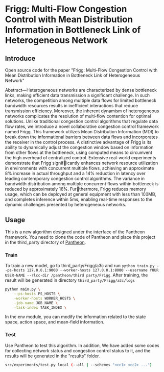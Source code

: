 # Frigg: Multi-Flow Congestion Control with Mean Distribution Information in Bottleneck Link of Heterogeneous Network

## Introduce
Open source code for the paper "Frigg: Multi-Flow Congestion Control with Mean
Distribution Information in Bottleneck Link of
Heterogeneous Network"

Abstract—Heterogeneous networks are characterized by dense
bottleneck links, making efficient data transmission a significant
challenge. In such networks, the competition among multiple
data flows for limited bottleneck bandwidth resources results
in inefficient interactions that reduce transmission efficiency.
Moreover, the inherent dynamism of heterogeneous networks
complicates the resolution of multi-flow contention for optimal
solutions. Unlike traditional congestion control algorithms that
regulate data flow rates, we introduce a novel collaborative
congestion control framework named Frigg. This framework
utilizes Mean Distribution Information (MDI) to break down the
informational barriers between data flows and incorporates the
receiver in the control process. A distinctive advantage of Frigg is
its ability to dynamically adjust the congestion window based on
information from other flows at the bottleneck, using computed
means to circumvent the high overhead of centralized control.
Extensive real-world experiments demonstrate that Frigg signif￾icantly enhances network resource utilization in environments
with concurrent multiple flows, achieving an approximate 8%
increase in actual throughput and a 14% reduction in latency
over leading contemporary congestion control algorithms. The
variance in bandwidth distribution among multiple concurrent
flows within bottleneck is reduced by approximately 16%. Fur￾thermore, Frigg reduces memory usage, which can be deployed
at general equipment with less than 100MB, and completes
inference within 5ms, enabling real-time responses to the dynamic
challenges presented by heterogeneous networks.

[//]: # (![]&#40;plot_train/system.png&#41;)

## Usage
This is a new algorithm designed under the interface of the Pantheon framework. 
You need to clone the code of Pantheon and place this project in the third_party directory of [Pantheon](https://github.com/StanfordSNR/pantheon.git).

### Train
To train a new model, go to third_party/Frigg/a3c and run 
`python train.py --ps-hosts 127.0.0.1:9000 --worker-hosts 127.0.0.1:8000 --username YOUR USER-NAME --rlcc-dir /pantheon/third party/Frigg`. 
After training, the result will be generated in directory `third_party/Frigg/a3c/logs`

```bash
python main.py \
    --ps-hosts PS_HOSTS \
    -worker-hosts WORKER_HOSTS \
    -job-name JOB_NAME \
    -task-index TASK_INDEX \
```

In the env module, you can modify the information related to the state space, action space, and mean-field information.

### Test
Use Pantheon to test this algorithm. In addition, We have added some codes for collecting network status and congestion control status
to it, and the results will be generated in the "results" folder.
```bash
src/experiments/test.py local (--all | --schemes "<cc1> <cc2> ...")
```